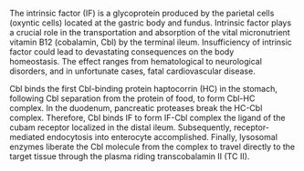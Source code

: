 The intrinsic factor (IF) is a glycoprotein produced by the parietal cells (oxyntic cells) located at the gastric body and fundus. Intrinsic factor plays a crucial role in the transportation and absorption of the vital micronutrient vitamin B12 (cobalamin, Cbl) by the terminal ileum. Insufficiency of intrinsic factor could lead to devastating consequences on the body homeostasis. The effect ranges from hematological to neurological disorders, and in unfortunate cases, fatal cardiovascular disease.

Cbl binds the first Cbl-binding protein haptocorrin (HC) in the stomach, following Cbl separation from the protein of food, to form Cbl-HC complex. In the duodenum, pancreatic proteases break the HC-Cbl complex. Therefore, Cbl binds IF to form IF-Cbl complex the ligand of the cubam receptor localized in the distal ileum. Subsequently, receptor-mediated endocytosis into enterocyte accomplished. Finally, lysosomal enzymes liberate the Cbl molecule from the complex to travel directly to the target tissue through the plasma riding transcobalamin II (TC II).